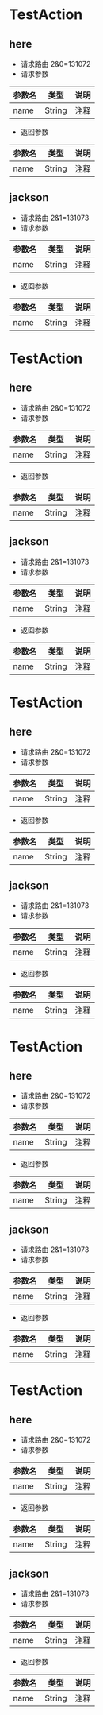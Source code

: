# TestAction
## here
- 请求路由 2&0=131072
- 请求参数

|参数名|类型|说明|
|---|---|---|
|name|String| 注释 |

- 返回参数

|参数名|类型|说明|
|---|---|---|
|name|String| 注释 |

## jackson
- 请求路由 2&1=131073
- 请求参数

|参数名|类型|说明|
|---|---|---|
|name|String| 注释 |

- 返回参数

|参数名|类型|说明|
|---|---|---|
|name|String| 注释 |

# TestAction
## here
- 请求路由 2&0=131072
- 请求参数

|参数名|类型|说明|
|---|---|---|
|name|String| 注释 |

- 返回参数

|参数名|类型|说明|
|---|---|---|
|name|String| 注释 |

## jackson
- 请求路由 2&1=131073
- 请求参数

|参数名|类型|说明|
|---|---|---|
|name|String| 注释 |

- 返回参数

|参数名|类型|说明|
|---|---|---|
|name|String| 注释 |


# TestAction
## here
- 请求路由 2&0=131072
- 请求参数

|参数名|类型|说明|
|---|---|---|
|name|String| 注释 |

- 返回参数

|参数名|类型|说明|
|---|---|---|
|name|String| 注释 |

## jackson
- 请求路由 2&1=131073
- 请求参数

|参数名|类型|说明|
|---|---|---|
|name|String| 注释 |

- 返回参数

|参数名|类型|说明|
|---|---|---|
|name|String| 注释 |


# TestAction
## here
- 请求路由 2&0=131072
- 请求参数

|参数名|类型|说明|
|---|---|---|
|name|String| 注释 |

- 返回参数

|参数名|类型|说明|
|---|---|---|
|name|String| 注释 |

## jackson
- 请求路由 2&1=131073
- 请求参数

|参数名|类型|说明|
|---|---|---|
|name|String| 注释 |

- 返回参数

|参数名|类型|说明|
|---|---|---|
|name|String| 注释 |


# TestAction
## here
- 请求路由 2&0=131072
- 请求参数

|参数名|类型|说明|
|---|---|---|
|name|String| 注释 |

- 返回参数

|参数名|类型|说明|
|---|---|---|
|name|String| 注释 |

## jackson
- 请求路由 2&1=131073
- 请求参数

|参数名|类型|说明|
|---|---|---|
|name|String| 注释 |

- 返回参数

|参数名|类型|说明|
|---|---|---|
|name|String| 注释 |



